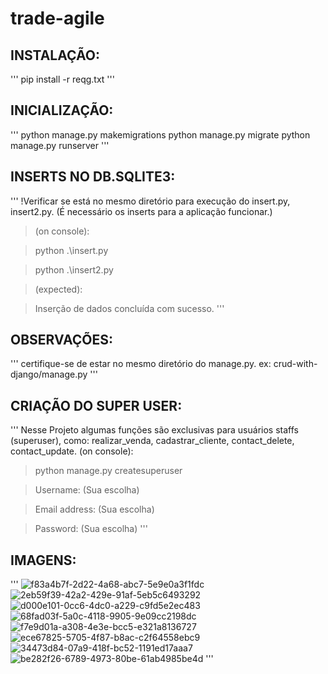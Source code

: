 ﻿# trade-agile
## INSTALAÇÃO:
'''
pip install -r reqg.txt
'''
## INICIALIZAÇÃO:
'''
python manage.py makemigrations
python manage.py migrate
python manage.py runserver
'''
## INSERTS NO DB.SQLITE3:   
'''
!Verificar se está no mesmo diretório para execução do insert.py, insert2.py. (É necessário os inserts para a aplicação funcionar.)
> (on console):

> python .\insert.py

> python .\insert2.py

> (expected):

> Inserção de dados concluída com sucesso.
'''
## OBSERVAÇÕES:
'''
certifique-se de estar no mesmo diretório do manage.py.
ex: crud-with-django/manage.py
'''
## CRIAÇÃO DO SUPER USER:
'''
Nesse Projeto algumas funções são exclusivas para usuários staffs (superuser), como: realizar_venda, cadastrar_cliente, contact_delete, contact_update.
(on console):

> python manage.py createsuperuser

> Username: (Sua escolha)

> Email address: (Sua escolha)

> Password: (Sua escolha)
'''
## IMAGENS:
'''
![f83a4b7f-2d22-4a68-abc7-5e9e0a3f1fdc](https://github.com/user-attachments/assets/b05857e6-e439-445b-9a12-070d40480b51)
![2eb59f39-42a2-429e-91af-5eb5c6493292](https://github.com/user-attachments/assets/0d251080-8fd5-45e4-b0dc-74ad32961b7c)
![d000e101-0cc6-4dc0-a229-c9fd5e2ec483](https://github.com/user-attachments/assets/d27a4910-9178-471b-b935-6d92bce14428)
![68fad03f-5a0c-4118-9905-9e09cc2198dc](https://github.com/user-attachments/assets/bd4ae5ad-8d8f-493b-88f6-7462d817d275)
![f7e9d01a-a308-4e3e-bcc5-e321a8136727](https://github.com/user-attachments/assets/6a00c546-b562-4ee9-8912-a1107dd2caab)
![ece67825-5705-4f87-b8ac-c2f64558ebc9](https://github.com/user-attachments/assets/171992f7-9436-4999-ba62-fb22e5b539fb)
![34473d84-07a9-418f-bc52-1191ed17aaa7](https://github.com/user-attachments/assets/25bfa125-1e3e-46a8-bc0b-f67786a3147a)
![be282f26-6789-4973-80be-61ab4985be4d](https://github.com/user-attachments/assets/42b7725c-a2f6-4ba4-80a1-2e3736faca76)
'''
